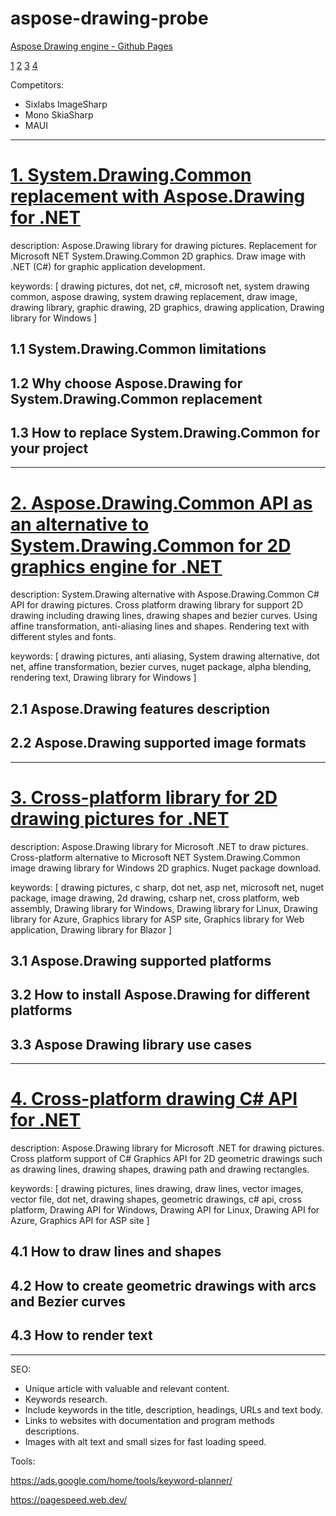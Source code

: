 # aspose-drawing-probe

[Aspose Drawing engine - Github Pages](https://aspose-drawing.github.io/aspose-drawing-probe/)

[1](https://aspose-drawing.github.io/aspose-drawing-probe/system_drawing_replacement_with_aspose)
[2](https://aspose-drawing.github.io/aspose-drawing-probe/alternative_to_system_drawing_with_aspose)
[3](https://aspose-drawing.github.io/aspose-drawing-probe/cross_platform_graphics_for_cs_net)
[4](https://aspose-drawing.github.io/aspose-drawing-probe/cross_platform_drawing_api_cs_net)

Competitors:

- Sixlabs ImageSharp
- Mono SkiaSharp
- MAUI

---

# [1. System.Drawing.Common replacement with Aspose.Drawing for .NET](./system_drawing_replacement_with_aspose.md)

description: Aspose.Drawing library for drawing pictures. Replacement for Microsoft NET System.Drawing.Common 2D graphics. Draw image with .NET (C#) for graphic application development.

keywords: [
drawing pictures,
dot net,
c#,
microsoft net,
system drawing common,
aspose drawing,
system drawing replacement,
draw image,
drawing library,
graphic drawing,
2D graphics,
drawing application,
Drawing library for Windows
]

## 1.1 System.Drawing.Common limitations

## 1.2 Why choose Aspose.Drawing for System.Drawing.Common replacement

## 1.3 How to replace System.Drawing.Common for your project

---


# [2. Aspose.Drawing.Common API as an alternative to System.Drawing.Common for 2D graphics engine for .NET](./alternative_to_system_drawing_with_aspose.md)

description: System.Drawing alternative with Aspose.Drawing.Common C# API for drawing pictures. Cross platform drawing library for support 2D drawing including drawing lines, drawing shapes and bezier curves. Using affine transformation, anti-aliasing lines and shapes. Rendering text with different styles and fonts.

keywords: [
drawing pictures,
anti aliasing,
System drawing alternative,
dot net,
affine transformation,
bezier curves,
nuget package,
alpha blending,
rendering text,
Drawing library for Windows
]

## 2.1 Aspose.Drawing features description

## 2.2 Aspose.Drawing supported image formats

---


# [3. Cross-platform library for 2D drawing pictures for .NET](./cross_platform_graphics_for_cs_net.md)

description: Aspose.Drawing library for Microsoft .NET to draw pictures. Cross-platform alternative to Microsoft NET System.Drawing.Common image drawing library for Windows 2D graphics. Nuget package download.

keywords: [
drawing pictures,
c sharp,
dot net,
asp net,
microsoft net,
nuget package,
image drawing,
2d drawing,
csharp net,
cross platform,
web assembly,
Drawing library for Windows,
Drawing library for Linux,
Drawing library for Azure,
Graphics library for ASP site,
Graphics library for Web application,
Drawing library for Blazor
]

## 3.1 Aspose.Drawing supported platforms

## 3.2 How to install Aspose.Drawing for different platforms

## 3.3 Aspose Drawing library use cases

---


# [4. Cross-platform drawing C# API for .NET](./cross_platform_drawing_api_cs_net.md)

description: Aspose.Drawing library for Microsoft .NET for drawing pictures. Cross platform support of C# Graphics API for 2D geometric drawings such as drawing lines, drawing shapes, drawing path and drawing rectangles.

keywords: [
drawing pictures,
lines drawing,
draw lines,
vector images,
vector file,
dot net,
drawing shapes,
geometric drawings,
c# api,
cross platform,
Drawing API for Windows,
Drawing API for Linux,
Drawing API for Azure,
Graphics API for ASP site
]

## 4.1 How to draw lines and shapes

## 4.2 How to create geometric drawings with arcs and Bezier curves

## 4.3 How to render text

---

SEO:

- Unique article with valuable and relevant content.
- Keywords research.
- Include keywords in the title, description, headings, URLs and text body.
- Links to websites with documentation and program methods descriptions.
- Images with alt text and small sizes for fast loading speed.

Tools:

https://ads.google.com/home/tools/keyword-planner/

https://pagespeed.web.dev/
